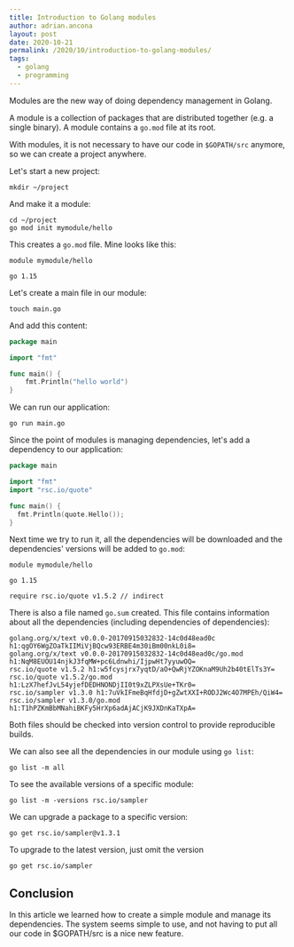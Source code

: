 ```yaml
---
title: Introduction to Golang modules
author: adrian.ancona
layout: post
date: 2020-10-21
permalink: /2020/10/introduction-to-golang-modules/
tags:
  - golang
  - programming
---
```


Modules are the new way of doing dependency management in Golang.

A module is a collection of packages that are distributed together (e.g. a single binary). A module contains a `go.mod` file at its root.

With modules, it is not necessary to have our code in `$GOPATH/src` anymore, so we can create a project anywhere.

Let's start a new project:

```
mkdir ~/project
```

And make it a module:

```
cd ~/project
go mod init mymodule/hello
```

<!--more-->

This creates a `go.mod` file. Mine looks like this:

```
module mymodule/hello

go 1.15
```

Let's create a main file in our module:

```
touch main.go
```

And add this content:

```go
package main

import "fmt"

func main() {
    fmt.Println("hello world")
}
```

We can run our application:

```
go run main.go
```

Since the point of modules is managing dependencies, let's add a dependency to our application:

```go
package main

import "fmt"
import "rsc.io/quote"

func main() {
  fmt.Println(quote.Hello());
}
```

Next time we try to run it, all the dependencies will be downloaded and the dependencies' versions will be added to `go.mod`:

```
module mymodule/hello

go 1.15

require rsc.io/quote v1.5.2 // indirect
```

There is also a file named `go.sum` created. This file contains information about all the dependencies (including dependencies of dependencies):

```
golang.org/x/text v0.0.0-20170915032832-14c0d48ead0c h1:qgOY6WgZOaTkIIMiVjBQcw93ERBE4m30iBm00nkL0i8=
golang.org/x/text v0.0.0-20170915032832-14c0d48ead0c/go.mod h1:NqM8EUOU14njkJ3fqMW+pc6Ldnwhi/IjpwHt7yyuwOQ=
rsc.io/quote v1.5.2 h1:w5fcysjrx7yqtD/aO+QwRjYZOKnaM9Uh2b40tElTs3Y=
rsc.io/quote v1.5.2/go.mod h1:LzX7hefJvL54yjefDEDHNONDjII0t9xZLPXsUe+TKr0=
rsc.io/sampler v1.3.0 h1:7uVkIFmeBqHfdjD+gZwtXXI+RODJ2Wc4O7MPEh/QiW4=
rsc.io/sampler v1.3.0/go.mod h1:T1hPZKmBbMNahiBKFy5HrXp6adAjACjK9JXDnKaTXpA=
```

Both files should be checked into version control to provide reproducible builds.

We can also see all the dependencies in our module using `go list`:

```
go list -m all
```

To see the available versions of a specific module:

```
go list -m -versions rsc.io/sampler
```

We can upgrade a package to a specific version:

```
go get rsc.io/sampler@v1.3.1
```

To upgrade to the latest version, just omit the version

```
go get rsc.io/sampler
```

## Conclusion

In this article we learned how to create a simple module and manage its dependencies. The system seems simple to use, and not having to put all our code in $GOPATH/src is a nice new feature.
